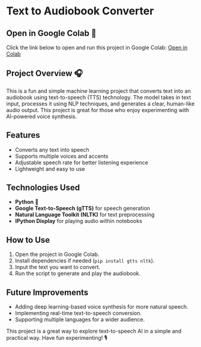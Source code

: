# Text to Audiobook Converter

## Open in Google Colab 🚀
Click the link below to open and run this project in Google Colab:
[Open in Colab](https://colab.research.google.com/)

## Project Overview 🎧
This is a fun and simple machine learning project that converts text into an audiobook using text-to-speech (TTS) technology. The model takes in text input, processes it using NLP techniques, and generates a clear, human-like audio output. This project is great for those who enjoy experimenting with AI-powered voice synthesis.

## Features
- Converts any text into speech
- Supports multiple voices and accents
- Adjustable speech rate for better listening experience
- Lightweight and easy to use

## Technologies Used
- **Python** 🐍
- **Google Text-to-Speech (gTTS)** for speech generation
- **Natural Language Toolkit (NLTK)** for text preprocessing
- **IPython Display** for playing audio within notebooks

## How to Use
1. Open the project in Google Colab.
2. Install dependencies if needed (`pip install gtts nltk`).
3. Input the text you want to convert.
4. Run the script to generate and play the audiobook.

## Future Improvements
- Adding deep learning-based voice synthesis for more natural speech.
- Implementing real-time text-to-speech conversion.
- Supporting multiple languages for a wider audience.

This project is a great way to explore text-to-speech AI in a simple and practical way. Have fun experimenting! 🎙️

